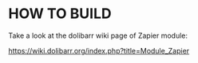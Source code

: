 # HOW TO BUILD

Take a look at the dolibarr wiki page of Zapier module:

https://wiki.dolibarr.org/index.php?title=Module_Zapier

